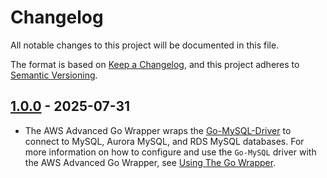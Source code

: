 # Changelog

All notable changes to this project will be documented in this file.

The format is based on [Keep a Changelog](https://keepachangelog.com/en/1.0.0/), and this project adheres to [Semantic Versioning](https://semver.org/#semantic-versioning-200).

## [1.0.0] - 2025-07-31
* The AWS Advanced Go Wrapper wraps the [Go-MySQL-Driver](https://github.com/go-sql-driver/mysql) to connect to MySQL, Aurora MySQL, and RDS MySQL databases. For more information on how to configure and use the `Go-MySQL` driver with the AWS Advanced Go Wrapper, see [Using The Go Wrapper](../docs/user-guide/UsingTheGoWrapper.md).

[1.0.0]: https://github.com/awslabs/aws-advanced-go-wrapper/releases/tag/mysql-driver/1.0.0
